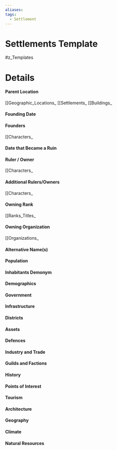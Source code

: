 ```yaml
---
aliases: 
tags:
  - Settlement
---
```

# Settlements Template
#z_Templates 


# Details
#### Parent Location
[[Geographic_Locations_
[[Settlements_
[[Buildings_
#### Founding Date
#### Founders
[[Characters_
#### Date that Became a Ruin
#### Ruler / Owner
[[Characters_
#### Additional Rulers/Owners
[[Characters_
#### Owning Rank
[[Ranks_Titles_
#### Owning Organization
[[Organizations_
#### Alternative Name(s)
#### Population
#### Inhabitants Demonym
#### Demographics
#### Government
#### Infrastructure
#### Districts
#### Assets
#### Defences
#### Industry and Trade
#### Guilds and Factions
#### History
#### Points of Interest
#### Tourism
#### Architecture
#### Geography
#### Climate
#### Natural Resources
